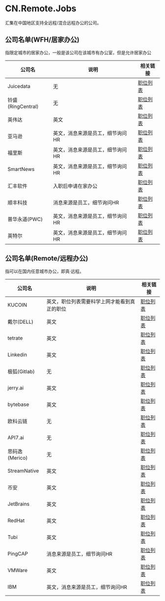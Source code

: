 # CN.Remote.Jobs

汇集在中国地区支持全远程/混合远程办公的公司。

## 公司名单(WFH/居家办公)

指限定城市的居家办公，一般是该公司在该城市有办公室，但是允许居家办公

| 公司名             | 说明                | 相关链接                                                                                                                                                                                                                                      |
|-----------------|-------------------|-------------------------------------------------------------------------------------------------------------------------------------------------------------------------------------------------------------------------------------------|
| Juicedata       | 无                 | [职位列表](https://github.com/juicedata/we-are-hiring)                                                                                                                                                                                        |
| 铃盛(RingCentral) | 无                 | [职位列表](https://www.zhipin.com/gongsi/d8dc92b55904625b1nF_2dq0FVM~.html)                                                                                                                                                                   |
| 英伟达             | 英文                | [职位列表](https://nvidia.wd5.myworkdayjobs.com/NVIDIAExternalCareerSite)                                                                                                                                                                     |
| 亚马逊             | 英文，消息来源是员工，细节询问HR | [职位列表](https://www.amazon.jobs/zh/job_categories/software-development)                                                                                                                                                                    |
| 福里斯             | 英文，消息来源是员工，细节询问HR | [职位列表](https://app.mokahr.com/apply/foris/36458#/?anchorName=default_joblist&sourceToken=)                                                                                                                                                |
| SmartNews       | 英文，消息来源是员工，细节询问HR | [职位列表](https://careers.smartnews.com/jobs/)                                                                                                                                                                                               |
| 汇丰软件            | 入职后申请在家办公         | [职位列表](https://mycareer.hsbc.com/en_GB/external/SearchJobs/?1017=%5B%2267208%22%5D&1017_table_86_3=2&1020=%5B79341%5D&1020_format=815&1022=%5B1248544%5D&1022_format=817&listFilterMode=1&pipelineRecordsPerPage=10&#anchor__search-jobs) |
| 顺丰科技            | 消息来源是员工，细节询问HR    | [职位列表](https://www.sf-tech.com.cn/recruitment?page=1&jobType=%E7%A0%94%E5%8F%91%E7%B1%BB)                                                                                                                                                 |
| 普华永道(PWC)       | 英文，消息来源是员工，细节询问HR | [职位列表](https://www.pwccn.com/en/careers/experienced-jobs/results.html?wdcountry=CHN)                                                                                                                                                      |HKG|MAC&wdjobsite=Global_Experienced_Careers&flds=jobreqid,title,location,los,specialism,grade,apply,jobsite,iso)                                                                                                                                                                   |
| 英特尔             | 英文，消息来源是员工，细节询问HR | [职位列表](https://jobs.intel.com/page/show/search-results#t=Jobs&sort=relevancy&layout=table)                                                                                                                                                |

## 公司名单(Remote/远程办公)

指可以在国内任意城市办公，即真·远程。

| 公司名          | 说明                     | 相关链接                                                                                                                                                                                                    |
|--------------|------------------------|---------------------------------------------------------------------------------------------------------------------------------------------------------------------------------------------------------|
| KUCOIN       | 英文，职位列表需要科学上网才能看到真正的职位 | [职位列表](https://www.kucoin.com/join-us/position-list)                                                                                                                                                    |
| 戴尔(DELL)     | 英文                     | [职位列表](https://jobs.dell.com/category/remote-jobs/375/56067/1)                                                                                                                                          |
| tetrate      | 英文                     | [职位列表](https://www.tetrate.io/careers/?lang=zh-hans)                                                                                                                                                    |
| Linkedin     | 英文                     | [职位列表](https://www.linkedin.com/jobs/linkedin-jobs-worldwide?keywords=Linkedin&location=%E5%85%A8%E7%90%83%E8%8C%83%E5%9B%B4&locationId=&geoId=92000000&f_TPR=&f_C=9202023&f_WT=2&position=1&pageNum=0) |
| 极狐(Gitlab)   | 无                      | [职位列表](https://gitlab.cn/careers)                                                                                                                                                                       |
| jerry.ai     | 英文                     | [职位列表](https://getjerry.com/careers)                                                                                                                                                                    |
| bytebase     | 英文                     | [职位列表](https://bytebase.com/jobs)                                                                                                                                                                       |
| 欧科云链         | 无                      | [职位列表](https://app.mokahr.com/apply/okgroup/4333#/jobs?zhineng=15784)                                                                                                                                   |
| API7.ai      | 无                      | [职位列表](https://www.apiseven.com/zh/careers)                                                                                                                                                             |
| 思码逸(Merico)  | 无                      | [职位列表](https://merico.jobs.feishu.cn/index/?keywords=&category=6791702736615426317&location=&project=&type=&job_hot_flag=&current=1&limit=10)                                                           |
| StreamNative | 英文                     | [职位列表](https://www.zhipin.com/gongsi/c1aae0d48be290771nd639y7FlQ~.html)                                                                                                                                 |
| 币安           | 英文                     | [职位列表](https://www.binance.com/en/careers/department?name=Engineering)                                                                                                                                  |
| JetBrains    | 英文                     | [职位列表](https://www.jetbrains.com/careers/jobs/?location=Remote)                                                                                                                                         |
| RedHat       | 英文                     | [职位列表](https://careers-redhat.icims.com/jobs/search?ss=1&searchLocation=12987--Remote)                                                                                                                  |
| Tubi         | 英文                     | [职位列表](https://corporate.tubitv.com/company/careers/)                                                                                                                                                   |
| PingCAP      | 消息来源是员工，细节询问HR         | [职位列表](https://careers.pingcap.com/#/jobs?zhineng=64736&location=&page=1)                                                                                                                               |
| VMWare       | 英文                     | [职位列表](https://careers.vmware.com/main/)                                                                                                                                                                |
| IBM          | 英文，消息来源是员工，细节询问HR      | [职位列表](https://www.ibm.com/employment/#jobs)                                                                                                                                                            |